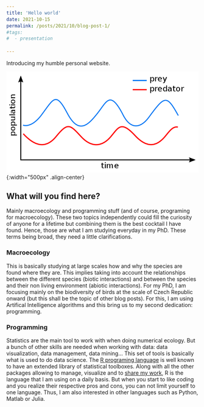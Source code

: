 ```yaml
---
title: 'Hello world'
date: 2021-10-15
permalink: /posts/2021/10/blog-post-1/
#tags:
#  - presentation
  
---
```


Introducing my humble personal website.

![](/images/blogpost_1_Lotka-Volterra.png){:width="500px" .align-center}

## What will you find here?

Mainly macroecology and programming stuff (and of course, programing for macroecology). These two topics independently could fill the curiosity of anyone for a lifetime but combining them is the best cocktail I have found. Hence, those are what I am studying everyday in my PhD. These terms being broad, they need a little clarifications.

### Macroecology

This is basically studying at large scales how and why the species are found where they are. This implies taking into account the relationships between the different species (biotic interactions) and between the species and their non living environment (abiotic interactions). For my PhD, I am focusing mainly on the biodiversity of birds at the scale of Czech Republic onward (but this shall be the topic of other blog posts). For this, I am using Artifical Intelligence algorithms and this bring us to my second dedication: programming. 

### Programming

Statistics are the main tool to work with when doing numerical ecology. But a bunch of other skills are needed when working with data: data visualization, data management, data mining... This set of tools is basically what is used to do data science. The [R programing language](https://www.r-project.org/about.html) is well known to have an extended library of statistical toolboxes. Along with all the other packages allowing to manage, visualize and to [share my work](https://github.com/FrsLry/), R is the language that I am using on a daily basis. But when you start to like coding and you realize their respective pros and cons, you can not limit yourself to one language. Thus, I am also interested in other languages such as Python, Matlab or Julia.  